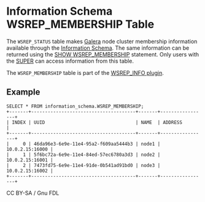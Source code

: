 # Information Schema WSREP\_MEMBERSHIP Table

The `WSREP_STATUS` table makes [Galera](../../../../../../../kb/en/galera/) node cluster membership information available through the [Information Schema](../). The same information can be returned using the [SHOW WSREP\_MEMBERSHIP](../../../show/show-wsrep_membership.md) statement. Only users with the [SUPER](../../../../account-management-sql-statements/grant.md#super) can access information from this table.

The `WSREP_MEMBERSHIP` table is part of the [WSREP\_INFO plugin](../../../../../plugins/mariadb-replication-cluster-plugins/wsrep_info-plugin.md).

## Example

```
SELECT * FROM information_schema.WSREP_MEMBERSHIP;
+-------+--------------------------------------+-------+-----------------+
| INDEX | UUID                                 | NAME  | ADDRESS         |
+-------+--------------------------------------+-------+-----------------+
|     0 | 46da96e3-6e9e-11e4-95a2-f609aa5444b3 | node1 | 10.0.2.15:16000 |
|     1 | 5f6bc72a-6e9e-11e4-84ed-57ec6780a3d3 | node2 | 10.0.2.15:16001 |
|     2 | 7473fd75-6e9e-11e4-91de-0b541ad91bd0 | node3 | 10.0.2.15:16002 |
+-------+--------------------------------------+-------+-----------------+
```

CC BY-SA / Gnu FDL
